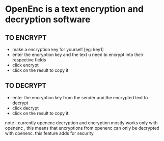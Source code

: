 # OpenEnc is a text encryption and decryption software

## TO ENCRYPT

- make a encryption key for yourself [eg: key1]
- enter the encryption key and the text u need to encrypt into their respective fields
- click encrypt
- click on the result to copy it

## TO DECRYPT

- enter the encryption key from the sender and the encrypted text to decrypt
- click decrypt
- click on the result to copy it

note : currently openenc decryption and encryption mostly works only with openenc , this means that encryptions from openenc can only be decrypted with openenc. this feature adds for security.

